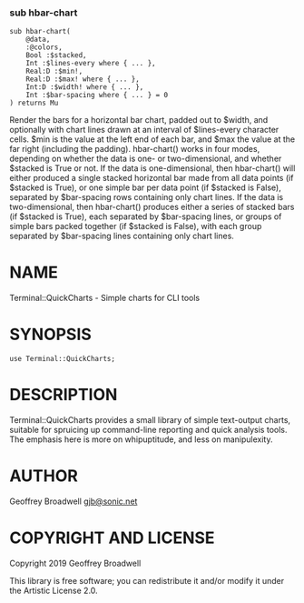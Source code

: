 ### sub hbar-chart

```perl6
sub hbar-chart(
    @data,
    :@colors,
    Bool :$stacked,
    Int :$lines-every where { ... },
    Real:D :$min!,
    Real:D :$max! where { ... },
    Int:D :$width! where { ... },
    Int :$bar-spacing where { ... } = 0
) returns Mu
```

Render the bars for a horizontal bar chart, padded out to $width, and optionally with chart lines drawn at an interval of $lines-every character cells. $min is the value at the left end of each bar, and $max the value at the far right (including the padding). hbar-chart() works in four modes, depending on whether the data is one- or two-dimensional, and whether $stacked is True or not. If the data is one-dimensional, then hbar-chart() will either produced a single stacked horizontal bar made from all data points (if $stacked is True), or one simple bar per data point (if $stacked is False), separated by $bar-spacing rows containing only chart lines. If the data is two-dimensional, then hbar-chart() produces either a series of stacked bars (if $stacked is True), each separated by $bar-spacing lines, or groups of simple bars packed together (if $stacked is False), with each group separated by $bar-spacing lines containing only chart lines.

NAME
====

Terminal::QuickCharts - Simple charts for CLI tools

SYNOPSIS
========

```perl6
use Terminal::QuickCharts;
```

DESCRIPTION
===========

Terminal::QuickCharts provides a small library of simple text-output charts, suitable for spruicing up command-line reporting and quick analysis tools. The emphasis here is more on whipuptitude, and less on manipulexity.

AUTHOR
======

Geoffrey Broadwell <gjb@sonic.net>

COPYRIGHT AND LICENSE
=====================

Copyright 2019 Geoffrey Broadwell

This library is free software; you can redistribute it and/or modify it under the Artistic License 2.0.

